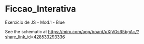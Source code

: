 # Ficcao_Interativa
Exercício de JS - Mod.1 - Blue

See the schematic at https://miro.com/app/board/uXjVOs65bgA=/?share_link_id=428533293336
